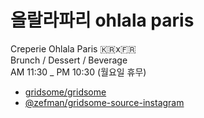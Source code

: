 # 올랄라파리 ohlala paris

Creperie Ohlala Paris 🇰🇷x🇫🇷    
Brunch / Dessert / Beverage    
AM 11:30 _ PM 10:30 (월요일 휴무)    

- [gridsome/gridsome](https://github.com/gridsome/gridsome)
- [@zefman/gridsome-source-instagram](https://github.com/zefman/gridsome-source-instagram)

